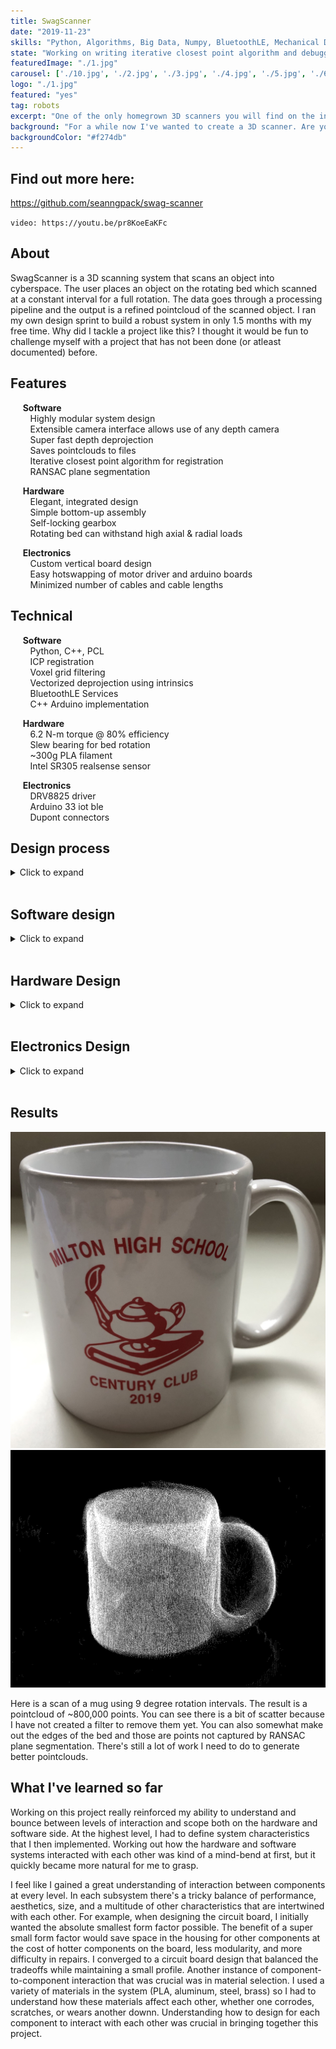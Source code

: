 ```yaml
---
title: SwagScanner
date: "2019-11-23"
skills: "Python, Algorithms, Big Data, Numpy, BluetoothLE, Mechanical Design, Fusion360, Electronics, Soldering"
state: "Working on writing iterative closest point algorithm and debugging"
featuredImage: "./1.jpg"
carousel: ['./10.jpg', './2.jpg', './3.jpg', './4.jpg', './5.jpg', './6.jpg', './7.jpg', './8.jpg', './9.jpg']
logo: "./1.jpg"
featured: "yes"
tag: robots
excerpt: "One of the only homegrown 3D scanners you will find on the internet."
background: "For a while now I've wanted to create a 3D scanner. Are you as excited to see it as I am to show it to you??"
backgroundColor: "#f274db"
---
```


## Find out more here: 
https://github.com/seanngpack/swag-scanner

`video: https://youtu.be/pr8KoeEaKFc`


## About

SwagScanner is a 3D scanning system that scans an object into cyberspace. The user places an object on the rotating bed which scanned at a constant interval for a full rotation. The data goes through a processing pipeline and the output is a refined pointcloud of the scanned object. I ran my own design sprint to build a robust system in only 1.5 months with my free time. Why did I tackle a project like this? I thought it would be fun to challenge myself with a project that has not been done (or atleast documented) before.

## Features

&nbsp;&nbsp;&nbsp;&nbsp; **Software** \
&nbsp;&nbsp;&nbsp;&nbsp;&nbsp;&nbsp;&nbsp; Highly modular system design \
&nbsp;&nbsp;&nbsp;&nbsp;&nbsp;&nbsp;&nbsp; Extensible camera interface allows use of any depth camera \
&nbsp;&nbsp;&nbsp;&nbsp;&nbsp;&nbsp;&nbsp; Super fast depth deprojection \
&nbsp;&nbsp;&nbsp;&nbsp;&nbsp;&nbsp;&nbsp; Saves pointclouds to files \
&nbsp;&nbsp;&nbsp;&nbsp;&nbsp;&nbsp;&nbsp; Iterative closest point algorithm for registration \
&nbsp;&nbsp;&nbsp;&nbsp;&nbsp;&nbsp;&nbsp; RANSAC plane segmentation

&nbsp;&nbsp;&nbsp;&nbsp; **Hardware** \
&nbsp;&nbsp;&nbsp;&nbsp;&nbsp;&nbsp;&nbsp; Elegant, integrated design \
&nbsp;&nbsp;&nbsp;&nbsp;&nbsp;&nbsp;&nbsp; Simple bottom-up assembly \
&nbsp;&nbsp;&nbsp;&nbsp;&nbsp;&nbsp;&nbsp; Self-locking gearbox \
&nbsp;&nbsp;&nbsp;&nbsp;&nbsp;&nbsp;&nbsp; Rotating bed can withstand high axial & radial loads 

&nbsp;&nbsp;&nbsp;&nbsp; **Electronics** \
&nbsp;&nbsp;&nbsp;&nbsp;&nbsp;&nbsp;&nbsp; Custom vertical board design \
&nbsp;&nbsp;&nbsp;&nbsp;&nbsp;&nbsp;&nbsp; Easy hotswapping of motor driver and arduino boards \
&nbsp;&nbsp;&nbsp;&nbsp;&nbsp;&nbsp;&nbsp; Minimized number of cables and cable lengths

## Technical

&nbsp;&nbsp;&nbsp;&nbsp; **Software** \
&nbsp;&nbsp;&nbsp;&nbsp;&nbsp;&nbsp;&nbsp; Python, C++, PCL  \
&nbsp;&nbsp;&nbsp;&nbsp;&nbsp;&nbsp;&nbsp; ICP registration \
&nbsp;&nbsp;&nbsp;&nbsp;&nbsp;&nbsp;&nbsp; Voxel grid filtering \
&nbsp;&nbsp;&nbsp;&nbsp;&nbsp;&nbsp;&nbsp; Vectorized deprojection using intrinsics \
&nbsp;&nbsp;&nbsp;&nbsp;&nbsp;&nbsp;&nbsp; BluetoothLE Services \
&nbsp;&nbsp;&nbsp;&nbsp;&nbsp;&nbsp;&nbsp; C++ Arduino implementation 

&nbsp;&nbsp;&nbsp;&nbsp; **Hardware** \
&nbsp;&nbsp;&nbsp;&nbsp;&nbsp;&nbsp;&nbsp; 6.2 N-m torque @ 80% efficiency \
&nbsp;&nbsp;&nbsp;&nbsp;&nbsp;&nbsp;&nbsp; Slew bearing for bed rotation \
&nbsp;&nbsp;&nbsp;&nbsp;&nbsp;&nbsp;&nbsp; ~300g PLA filament \
&nbsp;&nbsp;&nbsp;&nbsp;&nbsp;&nbsp;&nbsp; Intel SR305 realsense sensor

&nbsp;&nbsp;&nbsp;&nbsp; **Electronics** \
&nbsp;&nbsp;&nbsp;&nbsp;&nbsp;&nbsp;&nbsp; DRV8825 driver \
&nbsp;&nbsp;&nbsp;&nbsp;&nbsp;&nbsp;&nbsp; Arduino 33 iot ble \
&nbsp;&nbsp;&nbsp;&nbsp;&nbsp;&nbsp;&nbsp; Dupont connectors

## Design process
<details>
  <summary>Click to expand</summary>
</br> 

Here is a breakdown of the design sprint I ran and some design decisions that I made during the process.

</br>

* weeks 1-2 

  I spent the first couple weeks researching what I was getting myself into. I took a deep dive into how 3D imaging systems worked and the different paths I could take. Having a background in mechanical engineering was really helpful in reading research papers and understanding the mathematics (linear algebra, calculus, differential equations) behind theories. Dissecting proofs is one of my weaknesses I need to get better doing. I also looked into a multitude of mechanical designs I could utilize. I had to narrow down software & hardware choices based on some criteria: robustness, quality, implementation feasibility, and size. I outlined some high-level objectives of my project and sketched some preliminary designs.

* weeks 2-3

  I created a stacked board design during this timeframe. I sketched an initial design and ordered the parts as soon as possible. I made the design very compact and modular with the ability to hotswap components solder-free. I chose the DRV8825 to drive my stepper, a small 24 oz-in NEMA 17 motor. I also wanted as few cables coming out the system as possible so I wired the stepper and arduino on the same powerline. Once the electronics were constructed, I tested them on stepper motors to verify everything worked according to my schematics. I had enough time to iterate on my board design once and further simplified the wiring.

* weeks 3-5

  I designed & assembled SwagScanner's physical hardware during these few weeks. I had many different designs I brainstormed so to narrow them down, I decided to develop my top 3 choices in parallel. I ran a Darwinian design sprint where I pursued viable ideas, developed them, and as they became more grown I weeded out the weaker ones. This design sprint worked well for me because all my initial designs seemed to accomplish my hardware criteria, but my unknown variable was how well I could implement each design so this sprint allowed me to to solve for that unknown. I spent my time designing on Fusion 360, ordering parts, writing statics equations, and assembling everything. My 3D printer basically ran 24/7 during this timeframe.

* weeks 4-6

  As I was wrapping up hardware design I started learning pointcloud theory and began working on software design.  In this time I learned BluetoothLE and created my own services and characteristics for bluetooth functionality. I also learned asynchronous actions so my system could create threaded workers to listen for notifications from the Arduino. I also learned more about depth imaging, pointclouds, and processing algorithms. 

  I sketched a system architecture for my project which outlined the interaction between my interfaces and classes. I began writing out various of the software and did math to verify & implement different algorithms.

  * weeks 7-8

  During this time I went ham and built enough of the scanner software for it to actually funcion. After I got preliminary results from the system, I did lot of testing, debugging, and also iterative hardware improvements to refine the system. I got a basic demo working and presented SwagScanner at JPL for my final internship presentation. People really liked the scanner and I felt super happy to share my work.

* weeks 8-

   Well, I'm in school now so I don't have much time to work on SwagScanner. I plan on furthering development after I graduate and find a job.


</details> 
</br>


## Software design
<details>
  <summary>Click to expand</summary>
</br>

![pipeline](./pipeline.jpg)

### Entry Point
First, we define the entry point of the application `scan.py` and create a `Scan()` object to handle abstracting each major steps in the scanning pipeline to be run sequentially (note: not all actions are synchronous in SwagScanner!)

### Camera()
The `Camera()` class is an interface that can be extended to provide ability to use any depth camera. Looking at the `D435` object, we override the `get_intrinsics()` method with RealSense API calls to get the intrinsics of the camera.

### Arduino()
The `Arduino()` class provides methods to initialize the Arduino and send bluetooth commands to it. We subscribe to asynchronous notifications from a custom bluetooth service which provides table state information.

### DepthProcessor()
This class is a class factory builder that takes in a `Camera()` object and a `boolean` flag and returns either a fast or slow depth processing unit. Using the fast unit, we gain the ability to use `deproject_depth_frame()` with vectorized math operations for point to pixel deprojection. The slow unit utilizes a **much (300x)** slower double for loop to perform that task. One drawback with the fast deprojection method is that it does not account for any distortion models in the frame. If you are using Intel depth cameras that is OK because the developers advised against that since distortion is so low. The same may not be true for the Kinect however. Subclass the `DepthProcessor()` object and override the `deproject_depth_frame()` method if you would like to include your own distortion model.

### Filtering()
This provides the tools to perform voxel grid filtering which downsamples our pointcloud by the `leaf_size` parameter and saves it. This step is essential for registration because performing registration on a massive pointcloud would take a very long time to converge. One more thing we have to do in filtering is segment the plane from each pointcloud. We run the RANSAC (random sample concensus) algorithm and fit a plane model (ax + by + cz + d= 0) to our cloud and detect the inliers. Using the inliers and plane model, we can reject those points and obtain a pointcloud without a the scanning bed plane. This is essential to do before registration so that we don't take a subset of the cloud belonging to the plane and encounter a false-positive icp convergence.

### Registration()
The `Registration()` class provides the tools to iteratively register pairs of clouds. Using global iterative registration, we define a `global_transform` variable as the identity matrix of size 4x4. Then we apply the iterative closest point algorithm to a a source, target cloud pair and get the source -> target cloud transformation as a 4x4 transformation matrix. Then we take the inverse of that matrix `transf_inv` to get the transformation from target->source. We multiply the target by the global transform (remember: this is the first iteration, the `global_transform` is still the identity matrix) to get the target cloud in the same reference frame as the source and save the cloud. Then we dot product `global_transform` and `transf_inv` to update the global transformation. Move on to the next pair of clouds and repeat. 

</details>
</br>

## Hardware Design
<details>
  <summary>Click to expand</summary>
  </br>

Again with the theme of modularity, I focused the hardware design on easy disassembly, reassembly, and upgradeability. I went with a worm drive gearbox for the rotating bed because of its inherit ability to resist backdriving. The driven gear is connected to a stainless steel shaft. The gear and mounting hub are secured to the shaft via set screws. I hate set screws with a passion--they always come undone and end up scoring your shaft. To alleviate the woes of set screws, I reduced the vertical forces acting on them by designing the hardware stackup along the shaft so that the set screw components rest on axial thrust bearings. That way, atleast the weight of the set screw components won't act on the set screws. 
Because of 3D printing tolerances, there may be shaft misalignment in addition to misalignment between the gears due to the stepper motor mount. I mitigated this issue by designing the floating brace to be slightly compliant.

![compliant](./compliant.jpg)

Designing the turntable assembly to be assembled from the bottom-up in an intuitive way proved to be extremely challenging. I had many factors to considering including 3D printability, wall thicknesses to mask screw heads, structural integrity, and overall component-to-component interaction. I also optimized the design of each component to standardize fastener sizes. 

I envisioned the electronics housing to have removable sides for easy access to the electronics for debugging. I designed a self-aligning sliding profile to resist motion in all axii except the Z (up and down).

![profile](./profile.jpg)

The aluminum pipe bridging the electronics housing and turntable is secured through friction on both ends.

![friction](./friction.jpg)

Overall, I think assembly is pretty easy--check out some photos of the build process.

![assembling1](./IMG_2133.jpg)
![assembling2](./IMG_2227.jpg)
![assembling3](./IMG_2211.jpg)
![assembling4](./IMG_2147.jpg)
![assembling5](./IMG_2135.jpg)
![assembling6](./IMG_2134.jpg)
![assembling7](./IMG_2214.jpg)

</details> 
</br>

## Electronics Design
<details>
  <summary>Click to expand</summary>
  </br>

For the electronics, I went with a stacked board design to save horizontal space for additional components I may add in the future. Hotswaping components is also very straightforward in the case that anything blows up. I am powering the Arduino and stepper driver using a 12V 2a wall adapter. I did not add a voltage regulator such as a LM317 (cheap linear regulator) or a switching regulator to my Arduino. This is because my Arduino iot33 comes with a MPM3610 which its [spec sheets](https://www.monolithicpower.com/en/mpm3610.html) indicates to be a large upgrade compared to the voltage regulator supplied in normal Arduinos. I also opted to use Dupont connectors instead of more secure JST connectors because I like the ease of cable removal with the Dupont connectors whereas I find JST connector to get stuck often.

![open](./circuitry1.jpg)
![Circuitr2](./circuitry2.jpg)
![Circuitry3](./circuitry3.jpg)

In the back you can see my TS80 soldering iron. It is worth the hype!

![Circuitry4](./circuitry4.jpg)

</details> 
</br>

## Results
![cup_pointcloud](./cup0.jpg)
![cup_pointcloud](./cup.jpg)

Here is a scan of a mug using 9 degree rotation intervals. The result is a pointcloud of ~800,000 points. You can see there is a bit of scatter because I have not created a filter to remove them yet. You can also somewhat make out the edges of the bed and those are points not captured by RANSAC plane segmentation. There's still a lot of work I need to do to generate better pointclouds.


## What I've learned so far
Working on this project really reinforced my ability to understand and bounce between levels of interaction and scope both on the hardware and software side. At the highest level, I had to define system characteristics that I then implemented. Working out how the hardware and software systems interacted with each other was kind of a mind-bend at first, but it quickly became more natural for me to grasp.

I feel like I gained a great understanding of interaction between components at every level. In each subsystem there's a tricky balance of performance, aesthetics, size, and a multitude of other characteristics that are intertwined with each other. For example, when designing the circuit board, I initially wanted the absolute smallest form factor possible. The benefit of a super small form factor would save space in the housing for other components at the cost of hotter components on the board, less modularity, and more difficulty in repairs. I converged to a circuit board design that balanced the tradeoffs while maintaining a small profile. Another instance of component-to-component interaction that was crucial was in material selection. I used a variety of materials in the system (PLA, aluminum, steel, brass) so I had to understand how these materials affect each other, whether one corrodes, scratches, or wears another downn. Understanding how to design for each component to interact with each other was crucial in bringing together this project.

